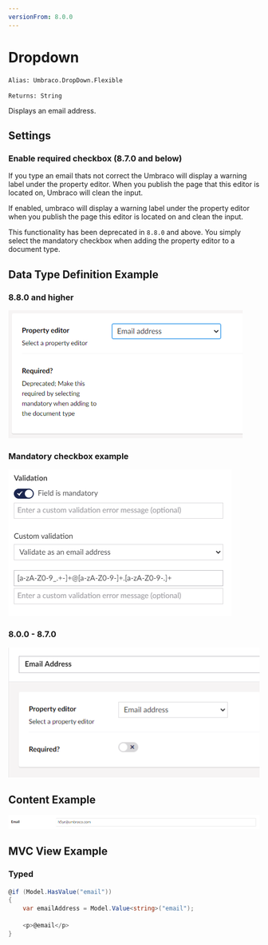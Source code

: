 ```yaml
---
versionFrom: 8.0.0
---
```


# Dropdown

`Alias: Umbraco.DropDown.Flexible`

`Returns: String`

Displays an email address.

## Settings

### Enable required checkbox (8.7.0 and below)

If you type an email thats not correct the Umbraco will display a warning label under the property editor. When you publish the page that this editor is located on, Umbraco will clean the input.

If enabled, umbraco will display a warning label under the property editor when you publish the page this editor is located on and clean the input.

This functionality has been deprecated in `8.8.0` and above. You simply select the mandatory checkbox when adding the property editor to a document type.

## Data Type Definition Example

### 8.8.0 and higher
![Email Data Type Definition 8.8.0](images/EmailAddress-DataType-v8.8.png)

### Mandatory checkbox example
![Mandatory Checkbox Example](images/mandatory-checkbox.png)

### 8.0.0 - 8.7.0
![Email Data Type Definition 8.0.0 - 8.7.0](images/EmailAddress-DataType-v8.png)

## Content Example

![Single email address content example](images/EmailAddress-DataType-Content.png)

## MVC View Example

### Typed

```csharp
@if (Model.HasValue("email"))
{
    var emailAddress = Model.Value<string>("email");

    <p>@email</p>
}
```
